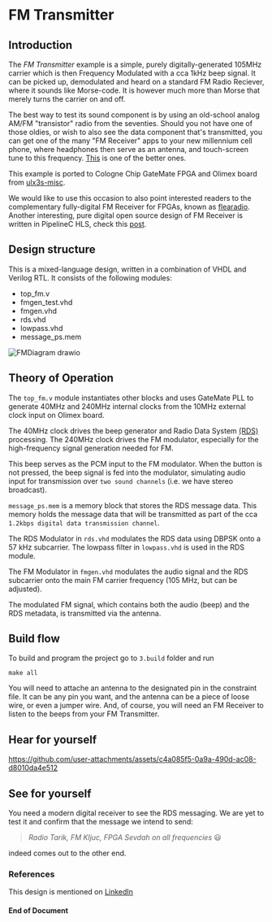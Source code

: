 # FM Transmitter

## Introduction

The _FM Transmitter_ example is a simple, purely digitally-generated 105MHz carrier which is then Frequency Modulated with a cca 1kHz beep signal. It can be picked up, demodulated and heard on a standard FM Radio Reciever, where it sounds like Morse-code. It is however much more than Morse that merely turns the carrier on and off. 

The best way to test its sound component is by using an old-school analog AM/FM "transistor" radio from the seventies. Should you not have one of those oldies, or wish to also see the data component that's transmitted, you can get one of the many "FM Receiver" apps to your new millennium cell phone, where headphones then serve as an antenna, and touch-screen tune to this frequency. [This](https://www.youtube.com/watch?v=4Sj0zigDQHk) is one of the better ones.

This example is ported to Cologne Chip GateMate FPGA and Olimex board from [ulx3s-misc](https://github.com/emard/ulx3s-misc/tree/master/examples/fm). 

We would like to use this occasion to also point interested readers to the complementary fully-digital FM Receiver for FPGAs, known as [flearadio](https://github.com/emard/flearadio). Another interesting, pure digital open source design of FM Receiver is written in PipelineC HLS, check this [post](https://www.linkedin.com/posts/jkemmerer_radio-fpga-sdr-activity-7170424903978971136-rKOv).

## Design structure

This is a mixed-language design, written in a combination of VHDL and Verilog RTL. It consists of the following modules:
* top_fm.v
* fmgen_test.vhd
* fmgen.vhd
* rds.vhd
* lowpass.vhd
* message_ps.mem

![FMDiagram drawio](https://github.com/user-attachments/assets/ad2e45c9-fc60-4333-9a17-b5690751e252)

## Theory of Operation

The `top_fm.v` module instantiates other blocks and uses GateMate PLL to generate 40MHz and 240MHz internal clocks from the 10MHz external clock input on Olimex board. 

The 40MHz clock drives the beep generator and Radio Data System [(RDS)](https://en.wikipedia.org/wiki/Radio_Data_System) processing. The 240MHz clock drives the FM modulator, especially for the high-frequency signal generation needed for FM.

This beep serves as the PCM input to the FM modulator. When the button is not pressed, the beep signal is fed into the modulator, simulating audio input for transmission over `two sound channels` (i.e. we have stereo broadcast).

`message_ps.mem` is a memory block that stores the RDS message data. This memory holds the message data that will be transmitted as part of the cca `1.2kbps digital data transmission channel`. 

The RDS Modulator in `rds.vhd` modulates the RDS data using DBPSK onto a 57 kHz subcarrier. The lowpass filter in `lowpass.vhd` is used in the RDS module.

The FM Modulator in `fmgen.vhd` modulates the audio signal and the RDS subcarrier onto the main FM carrier frequency (105 MHz, but can be adjusted).

The modulated FM signal, which contains both the audio (beep) and the RDS metadata, is transmitted via the antenna. 

## Build flow

To build and program the project go to `3.build` folder and run 
```
make all
```

You will need to attache an antenna to the designated pin in the constraint file. It can be any pin you want, and the antenna can be a piece of loose wire, or even a jumper wire. And, of course, you will need an FM Receiver to listen to the beeps from your FM Transmitter.

## Hear for yourself

https://github.com/user-attachments/assets/c4a085f5-0a9a-490d-ac08-d8010da4e512

## See for yourself

You need a modern digital receiver to see the RDS messaging. We are yet to test it and confirm that the message we intend to send:

> _Radio Tarik, FM Kljuc, FPGA Sevdah on all frequencies_ 😃

indeed comes out to the other end.

### References

This design is mentioned on [LinkedIn](https://www.linkedin.com/feed/update/urn:li:activity:7250920739208323073?commentUrn=urn%3Ali%3Acomment%3A%28activity%3A7250920739208323073%2C7250944136688640000%29&dashCommentUrn=urn%3Ali%3Afsd_comment%3A%287250944136688640000%2Curn%3Ali%3Aactivity%3A7250920739208323073%29)

#### End of Document

